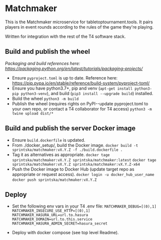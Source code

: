 # Matchmaker

This is the Matchmaker microservice for tabletoptournament.tools. It pairs players in event rounds according to the rules of the game they're playing.

Written for integration with the rest of the T4 software stack.

## Build and publish the wheel

_Packaging and build references here: https://packaging.python.org/en/latest/tutorials/packaging-projects/_

- Ensure `pyproject.toml` is up to date. Reference here: https://pip.pypa.io/en/stable/reference/build-system/pyproject-toml/
- Ensure you have python3.7+, pip and venv (`apt-get install python3-pip python3-venv`), and build (`pip3 install --upgrade build`) installed.
- Build the wheel
  `python3 -m build`
- Publish the wheel (requires rights on PyPI--update pyproject.toml to your own repo, or contact a T4 collaborator for T4 access)
  `python3 -m twine upload dist/*`

## Build and publish the server Docker image

- Ensure `build.dockerfile` is updated.
- From ./docker_setup/, build the Docker image.
  `docker build -t sprintska/matchmaker:vX.Y.Z -f ./build.dockerfile .`
- Tag it as alternatives as appropriate.
  `docker tage sprintska/matchmaker:vX.Y.Z sprintska/matchmaker:latest`
  `docker tage sprintska/matchmaker:vX.Y.Z sprintska/matchmaker:vX.Y.Z-x64`
- Push the Docker image to Docker Hub (update target repo as appropriate or request access).
  `docker login -u docker_hub_user_name`
  `docker push sprintska/matchmaker:vX.Y.Z`

## Deploy

- Set the following env vars in your T4 .env file:
  `MATCHMAKER_DEBUG=[(0),1]`
  `MATCHMAKER_INSECURE_USE_HTTP=[(0),1]`
  `MATCHMAKER_HASURA_URL=url.to.hasura`
  `MATCHMAKER_DOMAIN=url.to.this.service`
  `MATCHMAKER_HASURA_ADMIN_SECRET=hasura_secret`

- Deploy with docker compose (see top level Readme).
